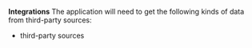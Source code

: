 **Integrations**
The application will need to get the following kinds of data from third-party sources:

* third-party sources
